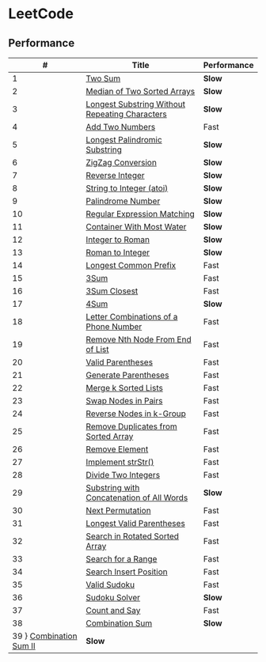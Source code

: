 # LeetCode
## Performance
| # | Title | Performance |
| --- | --- | --- |
| 1 | [Two Sum](https://oj.leetcode.com/problems/two-sum/) | **Slow** |
| 2 | [Median of Two Sorted Arrays](https://oj.leetcode.com/problems/median-of-two-sorted-arrays/) | **Slow** |
| 3 | [Longest Substring Without Repeating Characters](https://oj.leetcode.com/problems/longest-substring-without-repeating-characters/) | **Slow** |
| 4 | [Add Two Numbers](https://oj.leetcode.com/problems/add-two-numbers/) | Fast |
| 5 | [Longest Palindromic Substring](https://oj.leetcode.com/problems/longest-palindromic-substring/) | **Slow** |
| 6 | [ZigZag Conversion](https://oj.leetcode.com/problems/zigzag-conversion/) | **Slow** |
| 7 | [Reverse Integer](https://oj.leetcode.com/problems/reverse-integer/) | **Slow** |
| 8 | [String to Integer (atoi)](https://oj.leetcode.com/problems/string-to-integer-atoi/) | **Slow** |
| 9 | [Palindrome Number](https://oj.leetcode.com/problems/palindrome-number/) | **Slow** |
| 10 | [Regular Expression Matching](https://oj.leetcode.com/problems/regular-expression-matching/) | **Slow** |
| 11 | [Container With Most Water](https://oj.leetcode.com/problems/container-with-most-water/) | **Slow** |
| 12 | [Integer to Roman](https://oj.leetcode.com/problems/integer-to-roman/) | **Slow** |
| 13 | [Roman to Integer](https://oj.leetcode.com/problems/roman-to-integer/) | **Slow** |
| 14 | [Longest Common Prefix](https://oj.leetcode.com/problems/longest-common-prefix/) | Fast |
| 15 | [3Sum](https://oj.leetcode.com/problems/3sum/) | Fast |
| 16 | [3Sum Closest](https://oj.leetcode.com/problems/3sum-closest/) | Fast |
| 17 | [4Sum](https://oj.leetcode.com/problems/4sum/) | **Slow** |
| 18 | [Letter Combinations of a Phone Number](https://oj.leetcode.com/problems/letter-combinations-of-a-phone-number/) | Fast |
| 19 | [Remove Nth Node From End of List](https://oj.leetcode.com/problems/remove-nth-node-from-end-of-list/) | Fast |
| 20 | [Valid Parentheses](https://oj.leetcode.com/problems/valid-parentheses/) | Fast |
| 21 | [Generate Parentheses](https://oj.leetcode.com/problems/generate-parentheses/) | Fast |
| 22 | [Merge k Sorted Lists](https://oj.leetcode.com/problems/merge-k-sorted-lists/) | Fast |
| 23 | [Swap Nodes in Pairs](https://oj.leetcode.com/problems/swap-nodes-in-pairs/) | Fast |
| 24 | [Reverse Nodes in k-Group](https://oj.leetcode.com/problems/reverse-nodes-in-k-group/) | Fast |
| 25 | [Remove Duplicates from Sorted Array](https://oj.leetcode.com/problems/remove-duplicates-from-sorted-array/) | Fast |
| 26 | [Remove Element](https://oj.leetcode.com/problems/remove-element/) | Fast |
| 27 | [Implement strStr()](https://oj.leetcode.com/problems/implement-strstr/) | Fast |
| 28 | [Divide Two Integers](https://oj.leetcode.com/problems/divide-two-integers/) | Fast |
| 29 | [Substring with Concatenation of All Words](https://oj.leetcode.com/problems/substring-with-concatenation-of-all-words/) | **Slow** |
| 30 | [Next Permutation](https://oj.leetcode.com/problems/next-permutation/) | Fast |
| 31 | [Longest Valid Parentheses](https://oj.leetcode.com/problems/longest-valid-parentheses/) | Fast |
| 32 | [Search in Rotated Sorted Array](https://oj.leetcode.com/problems/search-in-rotated-sorted-array/) | Fast |
| 33 | [Search for a Range](https://oj.leetcode.com/problems/search-for-a-range/) | Fast |
| 34 | [Search Insert Position](https://oj.leetcode.com/problems/search-insert-position/) | Fast |
| 35 | [Valid Sudoku](https://oj.leetcode.com/problems/valid-sudoku/) | Fast |
| 36 | [Sudoku Solver](https://oj.leetcode.com/problems/sudoku-solver/) | **Slow** |
| 37 | [Count and Say ](https://oj.leetcode.com/problems/count-and-say/) | Fast |
| 38 | [Combination Sum](https://oj.leetcode.com/problems/combination-sum/) | **Slow** |
| 39 } [Combination Sum II](https://oj.leetcode.com/problems/combination-sum-ii/) | **Slow** |
